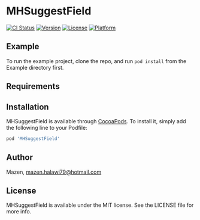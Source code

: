 # MHSuggestField

[![CI Status](https://img.shields.io/travis/Mazen/MHSuggestField.svg?style=flat)](https://travis-ci.org/Mazen/MHSuggestField)
[![Version](https://img.shields.io/cocoapods/v/MHSuggestField.svg?style=flat)](https://cocoapods.org/pods/MHSuggestField)
[![License](https://img.shields.io/cocoapods/l/MHSuggestField.svg?style=flat)](https://cocoapods.org/pods/MHSuggestField)
[![Platform](https://img.shields.io/cocoapods/p/MHSuggestField.svg?style=flat)](https://cocoapods.org/pods/MHSuggestField)

## Example

To run the example project, clone the repo, and run `pod install` from the Example directory first.

## Requirements

## Installation

MHSuggestField is available through [CocoaPods](https://cocoapods.org). To install
it, simply add the following line to your Podfile:

```ruby
pod 'MHSuggestField'
```

## Author

Mazen, mazen.halawi79@hotmail.com

## License

MHSuggestField is available under the MIT license. See the LICENSE file for more info.
